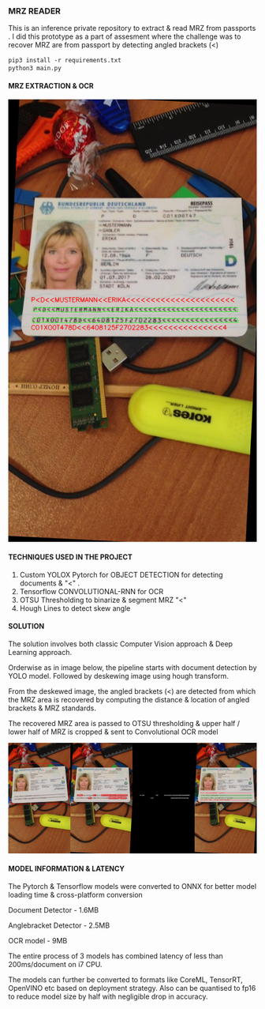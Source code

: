 ### MRZ READER ##

This is an inference private repository to extract & read MRZ from passports . I did this
prototype as a part of assesment where the challenge was to recover MRZ are from passport
by detecting angled brackets (<)

```
pip3 install -r requirements.txt
python3 main.py

```
#### MRZ EXTRACTION & OCR ####



<p>
    <img src="final_output.png"/>
</p>


#### TECHNIQUES USED IN THE PROJECT ####

1) Custom YOLOX Pytorch for OBJECT DETECTION for detecting documents & "<" .  
2) Tensorflow CONVOLUTIONAL-RNN for OCR
3) OTSU Thresholding to binarize & segment MRZ "<"
4) Hough Lines to detect skew angle 


#### SOLUTION ####

The solution involves both classic Computer Vision approach & Deep Learning approach. 

Orderwise as in image below, the pipeline starts with document detection by YOLO model.
Followed by deskewing image using hough transform.

From the deskewed image, the angled brackets (<) are detected from which the MRZ area 
is recovered by computing the distance & location of angled brackets & MRZ standards.

The recovered MRZ area is passed to OTSU thresholding & upper half / lower half of MRZ 
is cropped & sent to Convolutional OCR model


<p>
    <img src="output.jpg"/>
</p>


#### MODEL INFORMATION & LATENCY ####

The Pytorch & Tensorflow models were converted to ONNX for better model loading time &
cross-platform conversion

Document Detector     - 1.6MB

Anglebracket Detector - 2.5MB

OCR model             - 9MB

The entire process of 3 models has combined latency of less than 200ms/document on i7 CPU.

The models can further be converted to formats like CoreML, TensorRT, OpenVINO etc based
on deployment strategy. Also can be quantised to fp16 to reduce model size by half with
negligible drop in accuracy.